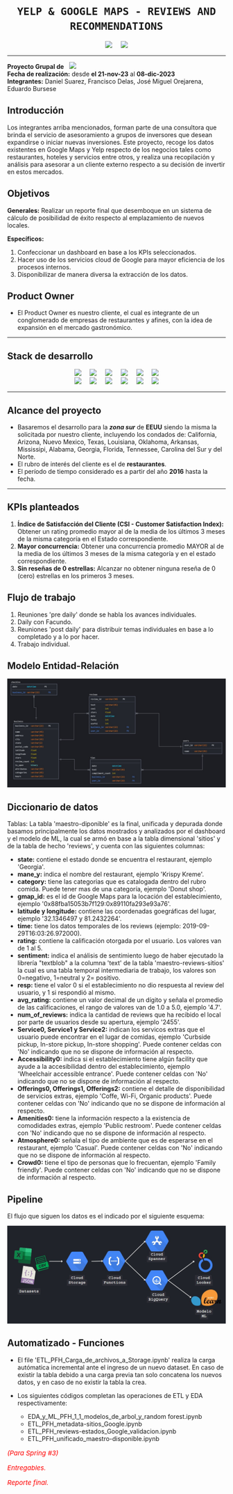 # <h1 align="center">**`YELP & GOOGLE MAPS - REVIEWS AND RECOMMENDATIONS`**</h1>

<div align="center">
    <img src="https://upload.wikimedia.org/wikipedia/commons/thumb/a/ad/Yelp_Logo.svg/2560px-Yelp_Logo.svg.png"  height="100">&nbsp;&nbsp;&nbsp;&nbsp;
    <img src="https://upload.wikimedia.org/wikipedia/commons/thumb/b/bd/Google_Maps_Logo_2020.svg/512px-Google_Maps_Logo_2020.svg.png"  height="100">
</div>

* * *

**Proyecto Grupal de** &nbsp;&nbsp;<img src="https://d31uz8lwfmyn8g.cloudfront.net/Assets/logo-henry-white-lg.png"  height="30">  
**Fecha de realización:** desde **el 21-nov-23** al **08-dic-2023**  
**Integrantes:** Daniel Suarez, Francisco Delas, José Miguel Orejarena, Eduardo Bursese

## Introducción

Los integrantes arriba mencionados, forman parte de una consultora que brinda el servicio de asesoramiento a grupos de inversores que desean expandirse o iniciar nuevas inversiones.
Este proyecto, recoge los datos existentes en Google Maps y Yelp respecto de los negocios tales como restaurantes, hoteles y servicios entre otros, y realiza una recopilación y análisis para asesorar a un cliente externo respecto a su decisión de invertir en estos mercados. 

## Objetivos

**Generales:** Realizar un reporte final que desemboque en un sistema de cálculo de posibilidad de éxito respecto al emplazamiento de nuevos locales.

**Específicos:**      
1) Confeccionar un dashboard en base a los KPIs seleccionados.
2) Hacer uso de los servicios cloud de Google para mayor eficiencia de  los procesos internos.
3) Disponibilizar de manera diversa la extracción de los datos. 


## Product Owner

- El Product Owner es nuestro cliente, el cual es integrante de un conglomerado de empresas de restaurantes y afines, con la idea de expansión en el mercado gastronómico.

* * *
## Stack de desarrollo
<div align='center'>
    <img src="https://static-00.iconduck.com/assets.00/google-cloud-icon-2048x1646-7admxejz.png"  height="70">&nbsp;&nbsp;&nbsp;&nbsp;
    <img src="https://k21academy.com/wp-content/uploads/2021/02/Google-Cloud-Storage-logo-1.png"  height="70">&nbsp;&nbsp;&nbsp;&nbsp;
    <img src="https://assets-global.website-files.com/5abc6c4b0a243a2dc939ee6e/5fdb995550a781d7c0c4ec5f_google-bigquery-logo-1.svg"  height="70">&nbsp;&nbsp;&nbsp;&nbsp;
    <img src="https://codelabs.developers.google.com/static/codelabs/cloud-starting-cloudfunctions/img/3b93ba3023ef58a5.png"  height="70">&nbsp;&nbsp;&nbsp;&nbsp;
    <img src="https://www.svgrepo.com/show/354012/looker-icon.svg"  height="70">&nbsp;&nbsp;&nbsp;&nbsp;
    <img src="https://www.ancoris.com/hubfs/Google%20Cloud%20Logos/Cloud%20Composer.png"  height="70">
</div>

<div align='center'>
    <img src="https://upload.wikimedia.org/wikipedia/commons/thumb/c/c3/Python-logo-notext.svg/1869px-Python-logo-notext.svg.png"  height="70">&nbsp;&nbsp;&nbsp;&nbsp;
    <img src="https://upload.wikimedia.org/wikipedia/commons/thumb/2/22/Pandas_mark.svg/1200px-Pandas_mark.svg.png"  height="70">&nbsp;&nbsp;&nbsp;&nbsp;
    <img src="https://upload.wikimedia.org/wikipedia/commons/thumb/3/31/NumPy_logo_2020.svg/1280px-NumPy_logo_2020.svg.png"  height="70">&nbsp;&nbsp;&nbsp;&nbsp;
    <img src="https://upload.wikimedia.org/wikipedia/commons/thumb/0/05/Scikit_learn_logo_small.svg/2560px-Scikit_learn_logo_small.svg.png"  height="70">&nbsp;&nbsp;&nbsp;&nbsp;
    <img src="https://lh3.googleusercontent.com/-kTfFzkEzgx4/WAo2rS97EUI/AAAAAAAAAQs/6pDmnPbfJLUxSHsqpaE9OrEdcPhIegGaQCMYCGAYYCw/s400/g256x256.png"  height="70">&nbsp;&nbsp;&nbsp;&nbsp;
    <img src="https://cdn.icon-icons.com/icons2/3041/PNG/512/trello_logo_icon_189227.png"  height="70">
</div>

* * *
## Alcance del proyecto

- Basaremos el desarrollo para la ***zona sur*** de **EEUU** siendo la misma la solicitada por nuestro cliente, incluyendo los condados de: California, Arizona, Nuevo Mexico, Texas, Louisiana, Oklahoma, Arkansas, Mississipi, Alabama, Georgia, Florida, Tennessee, Carolina del Sur y del Norte.
- El rubro de interés del cliente es el de **restaurantes**.
- El período de tiempo considerado es a partir del año **2016** hasta la fecha. 

* * *

## KPIs planteados

1. **Índice de Satisfacción del Cliente (CSI - Customer Satisfaction Index):** Obtener un rating promedio mayor al de la media de los últimos 3 meses de la misma categoría en el Estado correspondiente.
2. **Mayor concurrencia:** Obtener una concurrencia promedio MAYOR al de la media de los últimos 3 meses de la misma categoría y en el estado correspondiente.
3. **Sin reseñas de 0 estrellas:** Alcanzar no obtener ninguna reseña de 0 (cero) estrellas en los primeros 3 meses.

## Flujo de trabajo

1. Reuniones 'pre daily' donde se habla los avances individuales.
2. Daily con Facundo.
3. Reuniones 'post daily' para distribuir temas individuales en base a lo completado y a lo por hacer.
4. Trabajo individual.


## Modelo Entidad-Relación

![Modelo_ER](/PF2_Modelo_ER.jpg)


## Diccionario de datos

Tablas:
La tabla 'maestro-diponible' es la final, unificada y depurada donde basamos principalmente los datos mostrados y analizados por el dashboard y el modelo de ML, la cual se armó en base a la tabla dimensional 'sitios' y de la tabla de hecho 'reviews', y cuenta con las siguientes columnas:


- **state:** contiene el estado donde se encuentra el restaurant, ejemplo 'Georgia'.
- **mane_y:** indica el nombre del restaurant, ejemplo 'Krispy Kreme'.
- **category:** tiene las categorias que es catalogada dentro del rubro comida. Puede tener mas de una categoría, ejemplo 'Donut shop'.
- **gmap_id:** es el id de Google Maps para la locación del establecimiento, ejemplo '0x88fba15053b7f129:0x89110fa293e93a76'.
- **latitude y longitude:** contiene las coordenadas goegráficas del lugar, ejemplo '32.1346497 y 81.2432264'.
- **time:** tiene los datos temporales de los reviews (ejemplo: 2019-09-29T16:03:26.972000).
- **rating:** contiene la calificación otorgada por el usuario. Los valores van de 1 al 5.
- **sentiment:** indica el análisis de sentimiento luego de haber ejecutado la librería "textblob" a la columna 'text' de la tabla 'maestro-reviews-sitios' la cual es una tabla temporal intermediaria de trabajo, los valores son 0=negativo, 1=neutral y 2= positivo.
- **resp:** tiene el valor 0 si el establecimiento no dio respuesta al review del usuario, y 1 si respondió al mismo.
- **avg_rating:** contiene un valor decimal de un dígito y señala el promedio de las calificaciones, el rango de valores van de 1.0 a 5.0, ejemplo '4.7'.
- **num_of_reviews:** indica la cantidad de reviews que ha recibido el local por parte de usuarios desde su apertura, ejemplo '2455'.
- **Service0, Service1 y Service2:** indican los servicos extras que el usuario puede encontrar en el lugar de comidas, ejemplo 'Curbside pickup, In-store pickup, In-store shopping'. Puede contener celdas con 'No' indicando que no se dispone de información al respecto.
- **Accessibility0:** indica si el establecimiento tiene algún facility que ayude a la accesibilidad dentro del establecimiento, ejemplo 'Wheelchair accessible entrance'. Puede contener celdas con 'No' indicando que no se dispone de información al respecto.
- **Offerings0, Offerings1, Offerings2:** contiene el detalle de disponibilidad de servicios extras, ejemplo 'Coffe, Wi-Fi, Organic products'. Puede contener celdas con 'No' indicando que no se dispone de información al respecto.
- **Amenities0:** tiene la información respecto a la existencia de comodidades extras, ejemplo 'Public restroom'. Puede contener celdas con 'No' indicando que no se dispone de información al respecto.
- **Atmosphere0:** señala el tipo de ambiente que es de esperarse en el restaurant, ejemplo 'Casual'. Puede contener celdas con 'No' indicando que no se dispone de información al respecto.
- **Crowd0:** tiene el tipo de personas que lo frecuentan, ejemplo 'Family friendly'. Puede contener celdas con 'No' indicando que no se dispone de información al respecto.

## Pipeline

El flujo que siguen los datos es el indicado por el siguiente esquema:

![pipeline](/PF2_pipeline.jpg)

## Automatizado - Funciones

- El file 'ETL_PFH_Carga_de_archivos_a_Storage.ipynb' realiza la carga autómatica incremental ante el ingreso de un nuevo dataset. En caso de existir la tabla debido a una carga previa 
tan solo concatena los nuevos datos, y en caso de no existir la tabla la crea.

- Los siguientes códigos completan las operaciones de ETL y EDA respectivamente:
    - EDA_y_ML_PFH_1_1_modelos_de_arbol_y_random forest.ipynb
    - ETL_PFH_metadata-sitios_Google.ipynb
    - ETL_PFH_reviews-estados_Google_validacion.ipynb
    - ETL_PFH_unificado_maestro-disponible.ipynb




<span style="color: red; font-size: 15px; font-style: italic;">





<span style="color: red; font-size: 15px; font-style: italic;">(Para Spring #3)</span>

Entregables.

Reporte final.</span>